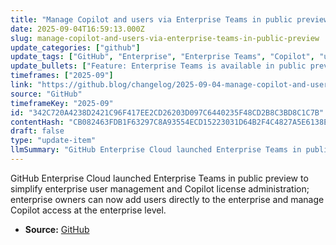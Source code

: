 ```yaml
---
title: "Manage Copilot and users via Enterprise Teams in public preview"
date: 2025-09-04T16:59:13.000Z
slug: manage-copilot-and-users-via-enterprise-teams-in-public-preview
update_categories: ["github"]
update_tags: ["GitHub", "Enterprise", "Enterprise Teams", "Copilot", "user-management", "licenses", "public-preview", "admin"]
update_bullets: ["Feature: Enterprise Teams is available in public preview on GitHub Enterprise Cloud.", "Purpose: Streamlines enterprise user and Copilot license management for businesses.", "Capability: Enterprise owners can add users directly to the enterprise.", "Management: Makes it easier to administer Copilot licenses and user access across an enterprise.", "Source: Announcement published on The GitHub Blog."]
timeframes: ["2025-09"]
link: "https://github.blog/changelog/2025-09-04-manage-copilot-and-users-via-enterprise-teams-in-public-preview"
source: "GitHub"
timeframeKey: "2025-09"
id: "342C720A4238D2421C96F417EE2CD26203D097C6440235F48CD2B8C3BD8C1C7B"
contentHash: "CB082463FDB1F63297C8A93554ECD15223031D64B2F4C4827A5E6138ECB5A3B2"
draft: false
type: "update-item"
llmSummary: "GitHub Enterprise Cloud launched Enterprise Teams in public preview to simplify enterprise user management and Copilot license administration; enterprise owners can now add users directly to the enterprise and manage Copilot access at the enterprise level."
---
```


GitHub Enterprise Cloud launched Enterprise Teams in public preview to simplify enterprise user management and Copilot license administration; enterprise owners can now add users directly to the enterprise and manage Copilot access at the enterprise level.

- **Source:** [GitHub](https://github.blog/changelog/2025-09-04-manage-copilot-and-users-via-enterprise-teams-in-public-preview)

